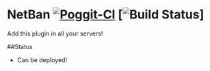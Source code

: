 # NetBan [![Poggit-CI](https://poggit.pmmp.io/ci.shield/InspectorGadget/NetBan/NetBan)](https://poggit.pmmp.io/ci/InspectorGadget/NetBan/NetBan) [![Build Status](https://api.travis-ci.org/InspectorGadget/NetBan.svg)]
Add this plugin in all your servers!

##Status
- Can be deployed!